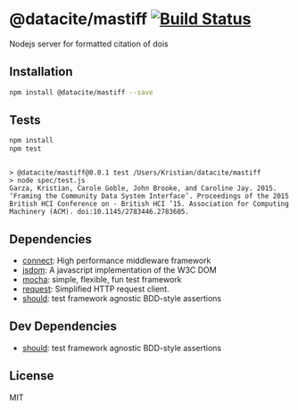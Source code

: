 # @datacite/mastiff [![Build Status](https://travis-ci.org/datacite/mastiff.png?branch=master)](https://travis-ci.org/datacite/mastiff)

Nodejs server for formatted citation of dois

## Installation

```sh
npm install @datacite/mastiff --save
```


## Tests

```sh
npm install
npm test
```
```

> @datacite/mastiff@0.0.1 test /Users/Kristian/datacite/mastiff
> node spec/test.js
Garza, Kristian, Carole Goble, John Brooke, and Caroline Jay. 2015. ‘Framing the Community Data System Interface’. Proceedings of the 2015 British HCI Conference on - British HCI ’15. Association for Computing Machinery (ACM). doi:10.1145/2783446.2783605.

```

## Dependencies

- [connect](https://github.com/senchalabs/connect): High performance middleware framework
- [jsdom](https://github.com/tmpvar/jsdom): A javascript implementation of the W3C DOM
- [mocha](https://github.com/mochajs/mocha): simple, flexible, fun test framework
- [request](https://github.com/mikeal/request): Simplified HTTP request client.
- [should](https://github.com/shouldjs/should.js): test framework agnostic BDD-style assertions

## Dev Dependencies

- [should](https://github.com/shouldjs/should.js): test framework agnostic BDD-style assertions


## License

MIT
